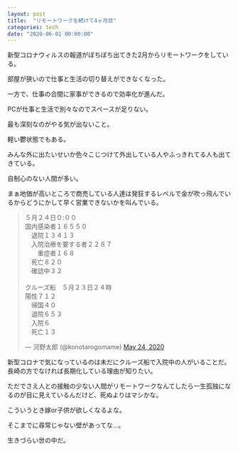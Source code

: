 ```yaml
---
layout: post
title:  "リモートワークを続けて4ヶ月目"
categories: tech
date: "2020-06-01 00:00:00"
---
```


新型コロナウィルスの報道がぼちぼち出てきた2月からリモートワークをしている。

部屋が狭いので仕事と生活の切り替えができなくなった。

一方で、仕事の合間に家事ができるので効率化が進んだ。

PCが仕事と生活で別々なのでスペースが足りない。

最も深刻なのがやる気が出ないこと。

軽い鬱状態でもある。

みんな外に出たいせいか色々こじつけて外出している人やふっきれてる人も出てきている。

自制心のない人間が多い。

まぁ地価が高いところで商売している人達は発狂するレベルで金が吹っ飛んでいるからどうにかして早く営業できないかを叫んでいる。

<blockquote class="twitter-tweet tw-align-center"><p lang="ja" dir="ltr">５月２４日０:００<br>国内感染者１６５５０<br>　退院１３４１３<br>　入院治療を要する者２２８７<br>　　重症者１６８<br>　死亡８２０<br>　確認中３２<br><br>クルーズ船　５月２３日２４時<br>陽性７１２<br>　帰国４０<br>　退院６５３<br>　入院６<br>　死亡１３</p>&mdash; 河野太郎 (@konotarogomame) <a href="https://twitter.com/konotarogomame/status/1264528828434509824?ref_src=twsrc%5Etfw">May 24, 2020</a></blockquote> <script async src="https://platform.twitter.com/widgets.js" charset="utf-8"></script>

新型コロナで気になっているのは未だにクルーズ船で入院中の人がいることだ。
長崎の方でなければ長期化している理由が知りたい。

ただでさえ人との接触の少ない人間がリモートワークなんてしたら一生孤独になるのが目に見えているんだけど、死ぬよりはマシかな。

こういうとき嫁or子供が欲しくなるよな。

そこまでに尋常じゃない壁があってな...。

生きづらい世の中だ。
